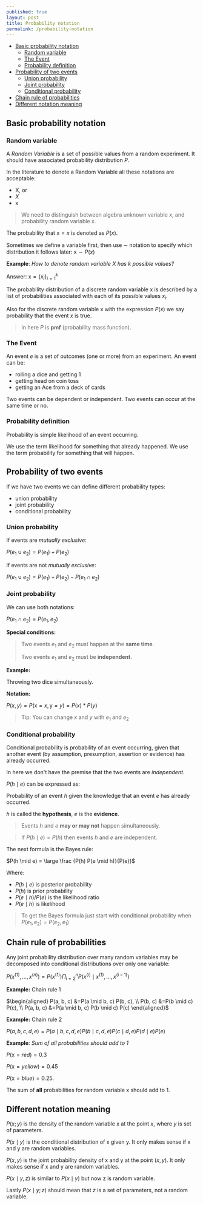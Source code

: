 ```yaml
---
published: true
layout: post
title: Probability notation
permalink: /probability-notation
---
```

- [Basic probability notation](#basic-probability-notation)
  - [Random variable](#random-variable)
  - [The Event](#the-event)
  - [Probability definition](#probability-definition)
- [Probability of two events](#probability-of-two-events)
  - [Union probability](#union-probability)
  - [Joint probability](#joint-probability)
  - [Conditional probability](#conditional-probability)
- [Chain rule of probabilities](#chain-rule-of-probabilities)
- [Different notation meaning](#different-notation-meaning)

## Basic probability notation

### Random variable

A *Random Variable* is a set of possible values from a random experiment. It should have associated probability distribution $P$.

In the literature to denote a Random Variable all these notations are acceptable:

* $\mathrm X$, or
* $X$
* $\mathrm x$

> We need to distinguish between algebra unknown variable $x$, and probability random variable $\mathrm x$.

The probability that $\mathrm x = x$ is denoted as $P( x )$. 

Sometimes we deﬁne a variable ﬁrst, then use $\sim$ notation to
specify which distribution it follows later: $\mathrm x ∼ P(x)$


**Example**: _How to denote random variable $X$ has $k$ possible values?_

Answer:
$\mathrm x = \{x_i\}_{i=1}^k$


The probability distribution of a discrete random variable $\mathrm x$ is described by a list of probabilities associated with each of its possible values $x_i$. 

Also for the discrete random variable $\mathrm x$ with the expression $P(x)$ we say probability that the event $x$ is true.

> In here $P$ is **pmf** (probability mass function).


### The Event

An event $e$ is a set of outcomes (one or more) from an experiment. An event can be:

* rolling a dice and getting 1
* getting head on coin toss
* getting an Ace from a deck of cards

Two events can be dependent or independent.
Two events can occur at the same time or no.

### Probability definition

Probability is simple likelihood of an event occurring.

We use the term likelihood for something that already happened. We use the term probability for something that will happen.


## Probability of two events
If we have two events we can define different probability types:

* union probability
* joint probability
* conditional probability


### Union probability

If events are _mutually exclusive_:

$P( e_1 \cup e_2) =P(e_1) + P(e_2)$

If events are not _mutually exclusive_:

$P( e_1 \cup e_2) =P(e_1) + P(e_2) -  P(e_1 \cap e_2)$ 

### Joint probability

We can use both notations:

$P( e_1 \cap e_2) = P(e_1, e_2)$

**Special conditions:**

> Two events $e_1$ and $e_2$ must happen at the **same time**. 
> 
> Two events $e_1$ and $e_2$ must be **independent**.

**Example:** 

Throwing two dice simultaneously.

**Notation:**

$P(x, y) = P(\mathrm x=x, \mathrm y=y) = P(x)*P(y)$

> Tip: You can change $x$ and $y$ with $e_1$ and $e_2$


### Conditional probability

Conditional probability is probability of an event occurring, given that another event (by assumption, presumption, assertion or evidence) has already occurred.

In here we don't have the premise that the two events are _independent_.

$P(h \mid e)$ can be expressed as:

Probability of an event $h$ given the knowledge that an event $e$ has already occurred.

$h$ is called the **hypothesis**, $e$ is the **evidence**.

> Events $h$ and $e$ **may or may not** happen simultaneously.

> If $P(h \mid e) = P(h)$ then events $h$ and $e$ are independent.

The next formula is the Bayes rule:

$P(h \mid e) = \large \frac {P(h) P(e \mid h)}{P(e)}$

Where:

* $P(h \mid e)$ is posterior probability
* $P(h )$ is prior probability
* $P(e \mid h) / P(e)$ is the likelihood ratio
* $P(e \mid h)$ is likelihood

> To get the Bayes formula just start with  conditional probability when $P(e_1, e_2) = P(e_2, e_1)$


## Chain rule of probabilities

Any joint probability distribution over many random variables may be decomposed
into conditional distributions over only one variable:

$P\left(x^{(1)}, \ldots, x^{(n)}\right)=P\left(x^{(1)}\right) \Pi_{i=2}^{n} P\left(x^{(i)} \mid x^{(1)}, \ldots, x^{(i-1)}\right)$

**Example:** Chain rule 1

$\begin{aligned} P(a, b, c) &=P(a \mid b, c) P(b, c), \\ P(b, c) &=P(b \mid c) P(c), \\ P(a, b, c) &=P(a \mid b, c) P(b \mid c) P(c) \end{aligned}$

**Example:** Chain rule 2

$P(a, b, c, d, e)=P(a \mid b,c,d,e) P(b \mid c,d,e) P(c \mid d, e) P(d \mid e) P(e)$



**Example**: _Sum of all probabilities should add to 1_

$P(\mathrm x=red) = 0.3$

$P(\mathrm x=yellow) = 0.45$

$P(\mathrm x=blue) = 0.25$.

The sum of **all** probabilities for random variable $\mathrm x$ should add to 1.

## Different notation meaning

$P(x; y)$ is the density of the random variable $\mathrm x$ at the point $x$, where $y$ is set of parameters. 


$P(x \mid y)$ is the conditional distribution of $\mathrm x$ given $\mathrm y$. It only makes sense if $\mathrm x$ and $\mathrm y$ are random variables.


$P(x,y)$ is the joint probability density of $\mathrm x$ and $\mathrm y$ at the point $(x,y)$. It only makes sense if $\mathrm x$ and $\mathrm y$ are random variables. 

$P(x\mid y,z)$ is similar to $P(x\mid y)$ but now $\mathrm z$ is random variable.

Lastly $P(x\mid y;z)$ should mean that $z$ is a set of parameters, not a random variable.
